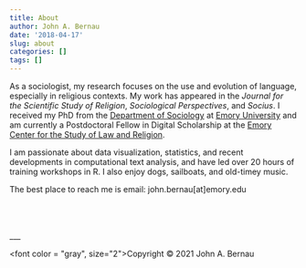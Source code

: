 ```yaml
---
title: About
author: John A. Bernau
date: '2018-04-17'
slug: about
categories: []
tags: []
---
```


As a sociologist, my research focuses on the use and evolution of language, especially in religious contexts. My work has appeared in the *Journal for the Scientific Study of Religion*, *Sociological Perspectives*, and *Socius*. I received my PhD from the [Department of Sociology](http://sociology.emory.edu/home/index.html) at [Emory University](http://www.emory.edu/home/index.html) and am currently a Postdoctoral Fellow in Digital Scholarship at the [Emory Center for the Study of Law and Religion](http://cslr.law.emory.edu/).

I am passionate about data visualization, statistics, and recent developments in computational text analysis, and have led over 20 hours of training workshops in R. I also enjoy dogs, sailboats, and old-timey music. 

The best place to reach me is email: john.bernau[at]emory.edu

<br>
<br>
<br>
___

<font color = "gray", size="2">Copyright &copy; 2021 John A. Bernau</font>
